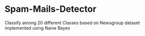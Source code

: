 # Spam-Mails-Detector
Classify among 20 different Classes based on Newsgroup dataset implemented using Naive Bayes
